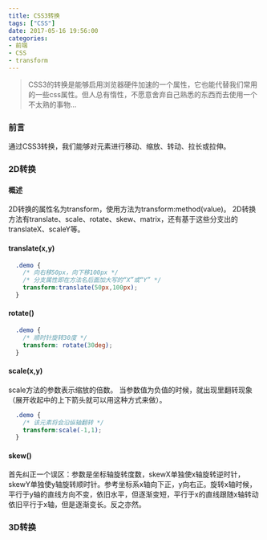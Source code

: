 ```yaml
---
title: CSS3转换
tags: ["CSS"]
date: 2017-05-16 19:56:00
categories:
- 前端
- CSS
- transform
---
```

> CSS3的转换是能够启用浏览器硬件加速的一个属性，它也能代替我们常用的一些css属性。但人总有惰性，不愿意舍弃自己熟悉的东西而去使用一个不太熟的事物...

<!-- more -->
### 前言
通过CSS3转换，我们能够对元素进行移动、缩放、转动、拉长或拉伸。
### 2D转换
#### 概述
2D转换的属性名为transform，使用方法为transform:method(value)。
2D转换方法有translate、scale、rotate、skew、matrix，还有基于这些分支出的translateX、scaleY等。
#### translate(x,y)
```CSS
  .demo {
    /* 向右移50px，向下移100px */
    /* 分支属性即在方法名后面加大写的“X”或“Y” */
    transform:translate(50px,100px);
  }
```
#### rotate()
```CSS
  .demo {
    /* 顺时针旋转30度 */
    transform: rotate(30deg);
  }
```
#### scale(x,y)
scale方法的参数表示缩放的倍数。
当参数值为负值的时候，就出现里翻转现象（展开收起中的上下箭头就可以用这种方式来做）。
```CSS
  .demo {
    /* 该元素将会沿纵轴翻转 */
    transform:scale(-1,1);
  }
```
#### skew()
首先纠正一个误区：参数是坐标轴旋转度数，skewX单独使x轴旋转逆时针，skewY单独使y轴旋转顺时针。参考坐标系x轴向下正，y向右正。旋转x轴时候，平行于y轴的直线方向不变，依旧水平，但逐渐变短，平行于x的直线跟随x轴转动依旧平行于x轴，但是逐渐变长。反之亦然。
### 3D转换
